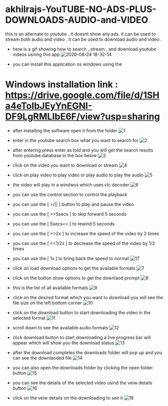 # akhilrajs-YouTUBE-NO-ADS-PLUS-DOWNLOADS-AUDIO-and-VIDEO
this is an alternate to youtube . it doesnt show any ads. it can be used to stream both audio and video . it can be used to download audio and video .

- here is a gif showing how to search , stream , and download youtube videos usning this app
![2020-08-24 18-32-14](https://user-images.githubusercontent.com/67222042/91049403-c7097980-e63a-11ea-8d06-54dd41fec2f5.gif)

- you can install this application os windows using the
# Windows installation link : https://drive.google.com/file/d/1SHa4eToIbJEyYnEGNI-DF9LgRMLIbE6F/view?usp=sharing

- after installing the software open it from the folder
![1](https://user-images.githubusercontent.com/67222042/91049940-99710000-e63b-11ea-9099-ba253df1457d.jpg)

- enter in the youtube search box what you want to search for 
![2](https://user-images.githubusercontent.com/67222042/91050171-e5bc4000-e63b-11ea-82fc-15babeb5e144.jpg)

- after entering press enter as told and you will get the search results from youtube database in the box below
![3](https://user-images.githubusercontent.com/67222042/91050377-32078000-e63c-11ea-84f7-003b38b15909.jpg)

- click on the video you want to download or stream 
![4](https://user-images.githubusercontent.com/67222042/91050535-6c711d00-e63c-11ea-838a-2b28da2d11e5.jpg)

- click on play video to play video or play audio to play the audio
![5](https://user-images.githubusercontent.com/67222042/91050693-a6422380-e63c-11ea-9e5a-42da040574df.jpg)

- the video will play in a windwos which uses vlc decoder
![6](https://user-images.githubusercontent.com/67222042/91050822-d7baef00-e63c-11ea-9ec1-c444b47ad356.jpg)

- you can use the control section to control the playback
- you can use the [ >/|| ]    button to play and pause the video
- you can use the [ >>5secs ] to skip forward 5 seconds
- you can use the [ 5secs<< ] to rewind 5 seconds
- you can use the [ >>2x  ]   to increase the speed of the video by 2 times
- you can use the [ <<1/2x ]  to decrease the speed of the video by 1/2 times
- you can use the [ 1x ]      to bring back the speed to normal
![17](https://user-images.githubusercontent.com/67222042/91052800-9c6def80-e63f-11ea-99cb-d24d338ad02f.jpg)


- click on load download options to get the available formats
![7](https://user-images.githubusercontent.com/67222042/91051021-210b3e80-e63d-11ea-8f55-e39288ddba29.jpg)

- click on the button show options to get the downlaod prompt
![8](https://user-images.githubusercontent.com/67222042/91051177-5e6fcc00-e63d-11ea-816f-eb6c4874f75f.jpg)

- this is the list of all available formats
![9](https://user-images.githubusercontent.com/67222042/91051333-9c6cf000-e63d-11ea-880b-eb936d95ef3d.jpg)

- click on the desired format which you want to download you will see the file size on the left bottom corner
![10](https://user-images.githubusercontent.com/67222042/91051585-efdf3e00-e63d-11ea-866d-cb68e8a63aec.jpg)

- click on the download button to start downloading the video in the selected format
![11](https://user-images.githubusercontent.com/67222042/91051789-392f8d80-e63e-11ea-974b-8de35a87344d.jpg)

- scroll down to see the available audio formats
![12](https://user-images.githubusercontent.com/67222042/91051987-798f0b80-e63e-11ea-8f99-6dae438bd498.jpg)

- click download button to start downloading a live progress bar will appear which will show you the download status
![13](https://user-images.githubusercontent.com/67222042/91052190-bce97a00-e63e-11ea-976a-8ac7fd1c837d.jpg)

- after the download completes the downloads folder will pop up and you can see the downlaoded file
![14](https://user-images.githubusercontent.com/67222042/91052389-05089c80-e63f-11ea-94af-f907e978732e.jpg)

- you can also open the downloads folder by clicking the open folder button
![15](https://user-images.githubusercontent.com/67222042/91052561-413bfd00-e63f-11ea-937b-6a74f1d772d4.jpg)

- you can see the details of the selected video usind the veiw details button
![16](https://user-images.githubusercontent.com/67222042/91052699-734d5f00-e63f-11ea-82a4-ef7b1287363c.jpg)

- click on the veiw details on the downloading to see it 
![18](https://user-images.githubusercontent.com/67222042/91053324-46e61280-e640-11ea-9156-9a228c38a10e.jpg)

